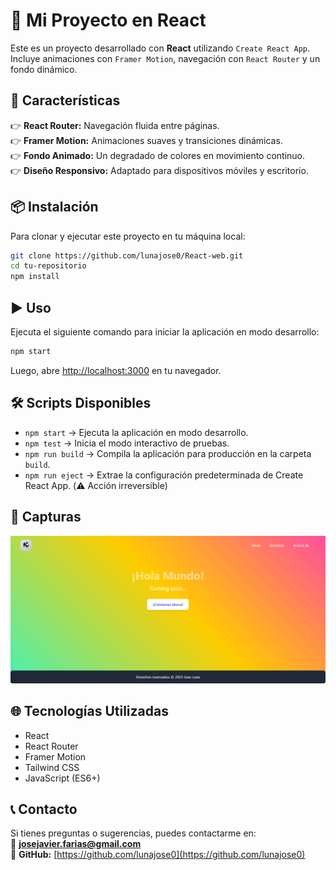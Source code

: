 # 🌟 Mi Proyecto en React  

Este es un proyecto desarrollado con **React** utilizando `Create React App`. Incluye animaciones con `Framer Motion`, navegación con `React Router` y un fondo dinámico.  

## 🚀 Características  
👉 **React Router:** Navegación fluida entre páginas.  
👉 **Framer Motion:** Animaciones suaves y transiciones dinámicas.  
👉 **Fondo Animado:** Un degradado de colores en movimiento continuo.  
👉 **Diseño Responsivo:** Adaptado para dispositivos móviles y escritorio.  

## 📦 Instalación  
Para clonar y ejecutar este proyecto en tu máquina local:  
```bash  
git clone https://github.com/lunajose0/React-web.git  
cd tu-repositorio  
npm install  
```

## ▶️ Uso  
Ejecuta el siguiente comando para iniciar la aplicación en modo desarrollo:  
```bash  
npm start  
```
Luego, abre [http://localhost:3000](http://localhost:3000) en tu navegador.  

## 🛠️ Scripts Disponibles  
- `npm start` → Ejecuta la aplicación en modo desarrollo.  
- `npm test` → Inicia el modo interactivo de pruebas.  
- `npm run build` → Compila la aplicación para producción en la carpeta `build`.  
- `npm run eject` → Extrae la configuración predeterminada de Create React App. (⚠️ Acción irreversible)  

## 📸 Capturas  
  ![Captura de pantalla](public/pantalla/web-React-1.png)

## 🌐 Tecnologías Utilizadas  
- React  
- React Router  
- Framer Motion  
- Tailwind CSS  
- JavaScript (ES6+)  


## 📞 Contacto  
Si tienes preguntas o sugerencias, puedes contactarme en:  
📧 **[josejavier.farias@gmail.com](mailto:josejavier.farias@gmail.com)**  
🐙 **GitHub:** [https://github.com/lunajose0](https://github.com/lunajose0)  

